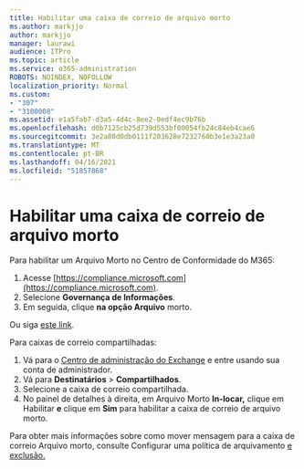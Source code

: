 ```yaml
---
title: Habilitar uma caixa de correio de arquivo morto
ms.author: markjjo
author: markjjo
manager: laurawi
audience: ITPro
ms.topic: article
ms.service: o365-administration
ROBOTS: NOINDEX, NOFOLLOW
localization_priority: Normal
ms.custom:
- "307"
- "3100008"
ms.assetid: e1a5fab7-d3a5-4d4c-8ee2-0edf4ec9b76b
ms.openlocfilehash: d0b7125cb25d739d553bf00054fb24c84eb4cae6
ms.sourcegitcommit: 3e2a80d0db0111f203628e7232760b3e1e3a23a0
ms.translationtype: MT
ms.contentlocale: pt-BR
ms.lasthandoff: 04/16/2021
ms.locfileid: "51857868"
---
```

# <a name="enable-an-archive-mailbox"></a>Habilitar uma caixa de correio de arquivo morto

Para habilitar um Arquivo Morto no Centro de Conformidade do M365:

1. Acesse [https://compliance.microsoft.com](https://compliance.microsoft.com).
2. Selecione **Governança de Informações**.
3. Em seguida, clique **na opção Arquivo** morto.

Ou siga [este link](https://sip.compliance.microsoft.com/informationgovernance?viewid=archive).  

Para caixas de correio compartilhadas:

1. Vá para o [Centro de administração do Exchange](https://outlook.office365.com/ecp) e entre usando sua conta de administrador.
2. Vá para **Destinatários**  >  **Compartilhados**.
3. Selecione a caixa de correio compartilhada.
4. No painel de detalhes à direita, em Arquivo Morto **In-locar,** clique em Habilitar **e** clique em **Sim** para habilitar a caixa de correio de arquivo morto.

Para obter mais informações sobre como mover mensagem para a caixa de correio Arquivo morto, consulte Configurar uma política de arquivamento [e exclusão.](https://docs.microsoft.com//office365/securitycompliance/set-up-an-archive-and-deletion-policy-for-mailboxes)

